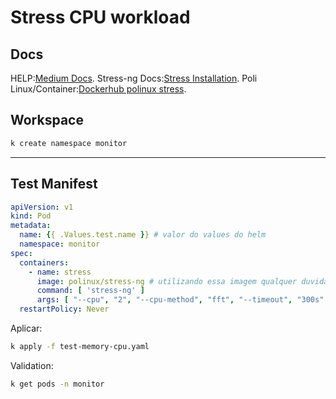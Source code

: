 # Stress CPU workload

## Docs

HELP:[Medium Docs](https://medium.com/@email2smohanty/stress-testing-kubernetes-k8s-and-openshift-nodes-using-stress-ng-35b6a9752c8d).
Stress-ng Docs:[Stress Installation](https://blog.ironlinux.com.br/estressando-mem-disco-e-cpu-com-stress-ng-debian9/).
Poli Linux/Container:[Dockerhub polinux stress](https://hub.docker.com/r/polinux/stress).

## Workspace

```bash
k create namespace monitor
```

---

## Test Manifest
```yaml
apiVersion: v1
kind: Pod
metadata:
  name: {{ .Values.test.name }} # valor do values do helm 
  namespace: monitor
spec:
  containers:
    - name: stress
      image: polinux/stress-ng # utilizando essa imagem qualquer duvida olhar docs
      command: [ 'stress-ng' ]
      args: [ "--cpu", "2", "--cpu-method", "fft", "--timeout", "300s" ] # fazendo com que use 2 cpus estrasando ela durante 300s
  restartPolicy: Never
```

Aplicar:
```bash
k apply -f test-memory-cpu.yaml
```

Validation:
```bash
k get pods -n monitor
```
